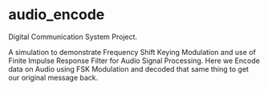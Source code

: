 # audio_encode

Digital Communication System Project.

A simulation to demonstrate Frequency Shift Keying Modulation and use of Finite Impulse Response Filter for Audio Signal Processing. 
Here we Encode data on Audio using FSK Modulation and decoded that same thing to get our original message back. 
